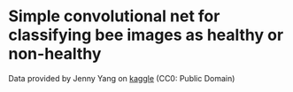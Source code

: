 # Simple convolutional net for classifying bee images as healthy or non-healthy

Data provided by Jenny Yang on [kaggle](https://www.kaggle.com/jenny18/honey-bee-annotated-images) 
(CC0: Public Domain)